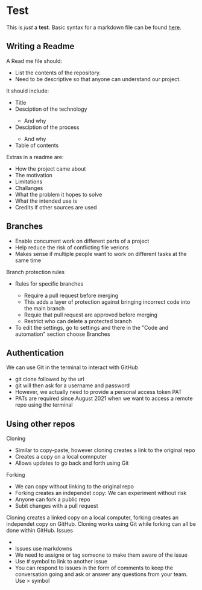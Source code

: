 # Test
This is *just* a **test**.
Basic syntax for a markdown file can be found [here](https://www.markdownguide.org/basic-syntax/). 

## Writing a Readme 
A Read me file should:
<ul>
  <li>List the contents of the repository.</li>
  <li>Need to be descriptive so that anyone can understand our project.</li>
</ul>
It should include: 
<ul>
  <li>Title</li>
  <li>Desciption of the technology</li>
    <ul>
      <li>And why</li>
    </ul>
  <li>Desciption of the process</li>
    <ul>
      <li>And why</li>
    </ul>
  <li>Table of contents</li>
</ul>
Extras in a readme are:
<ul>
  <li>How the project came about</li>
  <li>The motivation</li>
  <li>Limitations</li>
  <li>Challanges</li>
  <li>What the problem it hopes to solve</li>
  <li>What the intended use is</li>
  <li>Credits if other sources are used</li>
</ul>

## Branches
<ul>
  <li>Enable concurrent work on different parts of a project</li>
  <li>Help reduce the risk of conflicting file verions</li>
  <li>Makes sense if multiple people want to work on different tasks at the same time</li>
</ul>

Branch protection rules 
<ul>
  <li>Rules for specific branches</li>
  <ul>
    <li>Require a pull request before merging</li>
    <li>This adds a layer of protection against bringing incorrect code into the main branch</li>
    <li>Requie that pull request are approved before merging</li>
    <li>Restrict who can delete a protected branch</li>
  </ul>
  <li>To edit the settings, go to settings and there in the "Code and automation" section choose Branches</li>
</ul>

## Authentication
We can use Git in the terminal to interact with GitHub
<ul>
  <li>git clone followed by the url </li>
  <li>git will then ask for a username and password</li>
  <li>However, we actually need to provide a personal access token PAT</li>
  <li>PATs are required since August 2021 when we want to access a remote repo using the terminal</li>
</ul>

## Using other repos 
Cloning 
<ul>
  <li>Similar to copy-paste, however cloning creates a link to the original repo</li>
  <li>Creates a copy on a local comnputer</li>
  <li>Allows updates to go back and forth using Git</li>
</ul>
Forking
<ul>
  <li>We can copy without linking to the original repo </li>
  <li>Forking creates an independet copy: We can experiment without risk</li>
  <li>Anyone can fork a public repo</li>
  <li>Subit changes with a pull request</li>
</ul>
Cloning creates a linked copy on a local computer, forking creates an independet copy on GitHub.
Cloning works using Git while forking can all be done within GitHub. 
Issues 
<ul>
  <li><Messages to help track problems fixes, plans, task and other project communication </li>
    <li>Issues use markdowns</li>
    <li>We need to assigne or tag someone to make them aware of the issue</li>
    <li>Use # symbol to link to another issue </li>
    <li>You can respond to issues in the form of comments to keep the conversation going and ask or answer any questions from your team. Use > symbol</li>
</ul>


